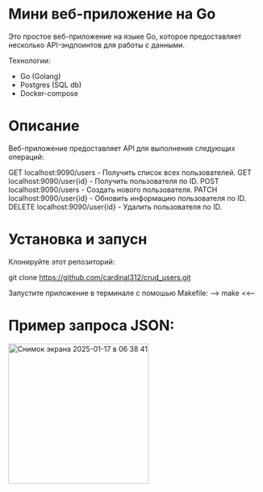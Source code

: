 # Мини веб-приложение на Go

Это простое веб-приложение на языке Go, которое предоставляет несколько API-эндпоинтов для работы с данными.

Технологии:
- Go (Golang)
- Postgres (SQL db)
- Docker-compose

# Описание
Веб-приложение предоставляет API для выполнения следующих операций:

GET localhost:9090/users - Получить список всех пользователей.
GET localhost:9090/user{id} - Получить пользователя по ID.
POST localhost:9090/users - Создать нового пользователя.
PATCH localhost:9090/user{id} - Обновить информацию пользователя по ID.
DELETE localhost:9090/user{id} - Удалить пользователя по ID.

# Установка и запусн

Клонируйте этот репозиторий:

git clone https://github.com/cardinal312/crud_users.git

Запустите приложение в терминале с помошью Makefile:
--> make <<--


# Пример запроса JSON:

<img width="278" alt="Снимок экрана 2025-01-17 в 06 38 41" src="https://github.com/user-attachments/assets/ed189da3-0d68-4b9a-b2d3-eccbffe92279" />





